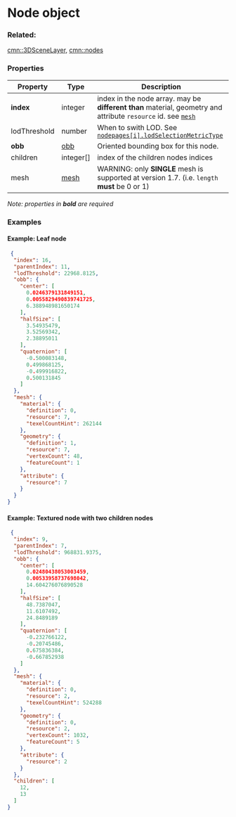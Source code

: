# Node object



### Related:

[cmn::3DSceneLayer](3DSceneLayer.cmn.md), [cmn::nodes](nodes.cmn.md)
### Properties

| Property | Type | Description |
| --- | --- | --- |
| **index** | integer | index in the node array. may be **different than** material, geometry and attribute `resource` id. see [`mesh`](mesh.cmn.md) |
| lodThreshold | number | When to swith LOD. See [`nodepages[i].lodSelectionMetricType`](nodepages.cmn.md)  |
| **obb** | [obb](obb.cmn.md) | Oriented bounding box for this node.  |
| children | integer[] | index of the children nodes indices |
| mesh | [mesh](mesh.cmn.md) | WARNING: only **SINGLE** mesh is supported at version 1.7. (i.e. `length` **must** be 0 or 1) |

*Note: properties in **bold** are required*

### Examples 

#### Example: Leaf node 

```json
 {
  "index": 16,
  "parentIndex": 11,
  "lodThreshold": 22968.8125,
  "obb": {
    "center": [
      0.0246379131849151,
      0.0055829490839741725,
      6.388948981650174
    ],
    "halfSize": [
      3.54935479,
      3.52569342,
      2.38895011
    ],
    "quaternion": [
      -0.500083148,
      0.499868125,
      -0.499916822,
      0.500131845
    ]
  },
  "mesh": {
    "material": {
      "definition": 0,
      "resource": 7,
      "texelCountHint": 262144
    },
    "geometry": {
      "definition": 1,
      "resource": 7,
      "vertexCount": 48,
      "featureCount": 1
    },
    "attribute": {
      "resource": 7
    }
  }
} 
```

#### Example: Textured node with two children nodes 

```json
 {
  "index": 9,
  "parentIndex": 7,
  "lodThreshold": 968831.9375,
  "obb": {
    "center": [
      0.02480438053003459,
      0.00533958737698042,
      14.604276076890528
    ],
    "halfSize": [
      48.7387047,
      11.6107492,
      24.8489189
    ],
    "quaternion": [
      -0.232766122,
      -0.20745486,
      0.675836384,
      -0.667852938
    ]
  },
  "mesh": {
    "material": {
      "definition": 0,
      "resource": 2,
      "texelCountHint": 524288
    },
    "geometry": {
      "definition": 0,
      "resource": 2,
      "vertexCount": 1032,
      "featureCount": 5
    },
    "attribute": {
      "resource": 2
    }
  },
  "children": [
    12,
    13
  ]
} 
```


